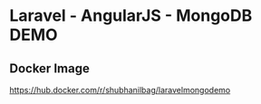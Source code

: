 # Laravel - AngularJS - MongoDB DEMO

## Docker Image

https://hub.docker.com/r/shubhanilbag/laravelmongodemo
